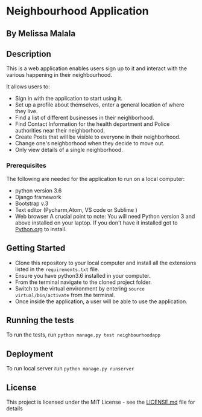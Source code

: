 # Neighbourhood Application

## By Melissa Malala

## Description
This is a web application enables users sign up to it and interact with the various happening in their neighbourhood.

It allows users to:
* Sign in with the application to start using it.
* Set up a profile about themselves, enter a general location of where they live.
* Find a list of different businesses in their neighborhood.
* Find Contact Information for the health department and Police authorities near their neighborhood.
* Create Posts that will be visible to everyone in their neighborhood.
* Change one's neighborhood when they decide to move out.
* Only view details of a single neighborhood.


### Prerequisites

The following are needed for the application to run on a local computer:
* python version 3.6
* Django framework
* Bootstrap v.3
* Text editor (Pycharm,Atom, VS code or Sublime )
* Web browser
A crucial point to note: You will need Python version 3 and above installed on your laptop.
If you don't have it installed got to [Python.org](https://www.python.org/downloads/) to install.

## Getting Started
* Clone this repository to your local computer and install all the extensions listed in the ``requirements.txt`` file.
* Ensure you have python3.6 installed in your computer.
* From the terminal navigate to the cloned project folder.
* Switch to the virtual environment by entering  ```source virtual/bin/activate``` from the terminal. 
* Once inside the application, a user will be able to use the application.

## Running the tests

To run the tests, run ``python manage.py test neighbourhoodapp``

## Deployment

To run local server run ``python manage.py runserver``


## License

This project is licensed under the MIT License - see the [LICENSE.md](LICENSE.md) file for details